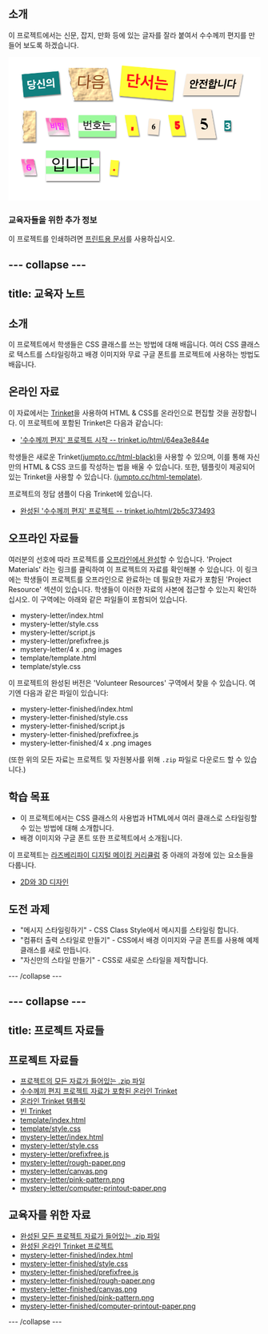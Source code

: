 ## 소개

이 프로젝트에서는 신문, 잡지, 만화 등에 있는 글자를 잘라 붙여서 수수께끼 편지를 만들어 보도록 하겠습니다.

![screenshot](images/letter-final.png)

### 교육자들을 위한 추가 정보

이 프로젝트를 인쇄하려면 [프린트용 문서](https://projects.raspberrypi.org/ko-KR/projects/mystery-letter/print)를 사용하십시오.

--- collapse ---
---
title: 교육자 노트
---

## 소개

이 프로젝트에서 학생들은 CSS 클래스를 쓰는 방법에 대해 배웁니다. 여러 CSS 클래스로 텍스트를 스타일링하고 배경 이미지와 무료 구글 폰트를 프로젝트에 사용하는 방법도 배웁니다.

## 온라인 자료

이 자료에서는 [Trinket](https://trinket.io/)을 사용하여 HTML & CSS를 온라인으로 편집할 것을 권장합니다. 이 프로젝트에 포함된 Trinket은 다음과 같습니다:

* ['수수께끼 편지' 프로젝트 시작 -- trinket.io/html/64ea3e844e](https://trinket.io/html/64ea3e844e)

학생들은 새로운 Trinket[(jumpto.cc/html-black)](http://jumpto.cc/html-blank)을 사용할 수 있으며, 이를 통해 자신만의 HTML & CSS 코드를 작성하는 법을 배울 수 있습니다. 또한, 템플릿이 제공되어 있는 Trinket을 사용할 수 있습니다. [(jumpto.cc/html-template)](http://jumpto.cc/html-template).

프로젝트의 정답 샘플이 다음 Trinket에 있습니다.

* [완성된 '수수께끼 편지' 프로젝트 -- trinket.io/html/2b5c373493](https://trinket.io/html/2b5c373493)

## 오프라인 자료들

여러분의 선호에 따라 프로젝트를 [오프라인에서 완성](https://www.codeclubprojects.org/en-GB/resources/webdev-working-offline/)할 수 있습니다. 'Project Materials' 라는 링크를 클릭하여 이 프로젝트의 자료를 확인해볼 수 있습니다. 이 링크에는 학생들이 프로젝트를 오프라인으로 완료하는 데 필요한 자료가 포함된 'Project Resource' 섹션이 있습니다. 학생들이 이러한 자료의 사본에 접근할 수 있는지 확인하십시오. 이 구역에는 아래와 같은 파일들이 포함되어 있습니다.

* mystery-letter/index.html
* mystery-letter/style.css
* mystery-letter/script.js
* mystery-letter/prefixfree.js
* mystery-letter/4 x .png images
* template/template.html
* template/style.css

이 프로젝트의 완성된 버전은 'Volunteer Resources' 구역에서 찾을 수 있습니다. 여기엔 다음과 같은 파일이 있습니다:

* mystery-letter-finished/index.html
* mystery-letter-finished/style.css
* mystery-letter-finished/script.js
* mystery-letter-finished/prefixfree.js
* mystery-letter-finished/4 x .png images

(또한 위의 모든 자료는 프로젝트 및 자원봉사를 위해 `.zip` 파일로 다운로드 할 수 있습니다.)

## 학습 목표

* 이 프로젝트에서는 CSS 클래스의 사용법과 HTML에서 여러 클래스로 스타일링할 수 있는 방법에 대해 소개합니다.
* 배경 이미지와 구글 폰트 또한 프로젝트에서 소개됩니다. 

이 프로젝트는 [라즈베리파이 디지털 메이킹 커리큘럼](http://rpf.io/curriculum) 중 아래의 과정에 있는 요소들을 다룹니다.

* [2D와 3D 디자인](https://www.raspberrypi.org/curriculum/design/creator)

## 도전 과제

* "메시지 스타일링하기" - CSS Class Style에서 메시지를 스타일링 합니다.
* "컴퓨터 출력 스타일로 만들기" - CSS에서 배경 이미지와 구글 폰트를 사용해 예제 클래스를 새로 만듭니다. 
* "자신만의 스타일 만들기" - CSS로 새로운 스타일을 제작합니다.

--- /collapse ---

--- collapse ---
---
title: 프로젝트 자료들
---

## 프로젝트 자료들

* [프로젝트의 모든 자료가 들어있는 .zip 파일](resources/letter-project-resources.zip)
* [수수께끼 편지 프로젝트 자료가 포함된 온라인 Trinket](https://trinket.io/html/64ea3e844e)
* [온라인 Trinket 템플릿](http://jumpto.cc/trinket-template)
* [빈 Trinket](http://jumpto.cc/trinket-blank)
* [template/index.html](resources/template-index.html)
* [template/style.css](resources/template-style.css)
* [mystery-letter/index.html](resources/mystery-letter-index.html)
* [mystery-letter/style.css](resources/mystery-letter-style.css)
* [mystery-letter/prefixfree.js](resources/mystery-letter-prefixfree.js)
* [mystery-letter/rough-paper.png](resources/mystery-letter-rough-paper.png)
* [mystery-letter/canvas.png](resources/mystery-letter-canvas.png)
* [mystery-letter/pink-pattern.png](resources/mystery-letter-pink-pattern.png)
* [mystery-letter/computer-printout-paper.png](resources/mystery-letter-computer-printout-paper.png)

## 교육자를 위한 자료

* [완성된 모든 프로젝트 자료가 들어있는 .zip 파일](resources/letter-volunteer-resources.zip)
* [완성된 온라인 Trinket 프로젝트](https://trinket.io/html/2b5c373493)
* [mystery-letter-finished/index.html](resources/mystery-letter-finished-index.html)
* [mystery-letter-finished/style.css](resources/mystery-letter-finished-style.css)
* [mystery-letter-finished/prefixfree.js](resources/mystery-letter-finished-prefixfree.js)
* [mystery-letter-finished/rough-paper.png](resources/mystery-letter-finished-rough-paper.png)
* [mystery-letter-finished/canvas.png](resources/mystery-letter-finished-canvas.png)
* [mystery-letter-finished/pink-pattern.png](resources/mystery-letter-finished-pink-pattern.png)
* [mystery-letter-finished/computer-printout-paper.png](resources/mystery-letter-finished-computer-printout-paper.png)

--- /collapse ---